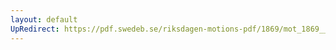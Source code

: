 ```yaml
---
layout: default
UpRedirect: https://pdf.swedeb.se/riksdagen-motions-pdf/1869/mot_1869__ak__00031/mot_1869__ak__00031_001.pdf
---
```

